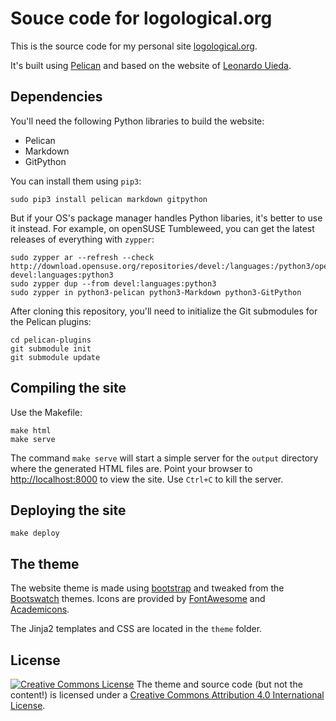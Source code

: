 # Souce code for logological.org

This is the source code for my personal site
[logological.org](https://logological.org/).

It's built using [Pelican](http://getpelican.com/) and based on the
website of
[Leonardo Uieda](https://github.com/leouieda/website-pelican).

## Dependencies

You'll need the following Python libraries to build the website:

* Pelican
* Markdown
* GitPython

You can install them using `pip3`:

    sudo pip3 install pelican markdown gitpython

But if your OS's package manager handles Python libaries, it's better
to use it instead.  For example, on openSUSE Tumbleweed, you can get
the latest releases of everything with `zypper`:

	sudo zypper ar --refresh --check http://download.opensuse.org/repositories/devel:/languages:/python3/openSUSE_Tumbleweed/ devel:languages:python3
	sudo zypper dup --from devel:languages:python3
	sudo zypper in python3-pelican python3-Markdown python3-GitPython

After cloning this repository, you'll need to initialize the Git
submodules for the Pelican plugins:

    cd pelican-plugins
    git submodule init
    git submodule update

## Compiling the site

Use the Makefile:

    make html
    make serve

The command `make serve` will start a simple server for the `output`
directory where the generated HTML files are.  Point your browser to
[http://localhost:8000](http://localhost:8000) to view the site.  Use
`Ctrl+C` to kill the server.

## Deploying the site

    make deploy

## The theme

The website theme is made using [bootstrap](http://getbootstrap.com/)
and tweaked from the [Bootswatch](http://bootswatch.com/) themes.
Icons are provided by [FontAwesome](http://fontawesome.io/) and
[Academicons](http://jpswalsh.github.io/academicons/).

The Jinja2 templates and CSS are located in the `theme` folder.

<!--
## Adding an article/talk/course/software

The papers, talks, courses and software entries are basically blog
posts, each in a different category.  Categories are defined as
folders in `content`.  Each entry gets it's own `.md` file.  The site
theme takes a lot of extra metadata in the post to make the "Info"
section of each entry.

To add a new entry, create the `.md` file in the corresponding category.

## Metadata for entries

### Papers

Required:

    title: Geophysical tutorial: Euler deconvolution of potential-field data
    date: 01-04-2014
    slug: paper-tle-euler-tutorial-2014
    author: Uieda, L., V. C. Oliveira Jr, and V. C. F. Barbosa
    journal: The Leading Edge
    citation: Uieda, L., V. C. Oliveira Jr, and V. C. F. Barbosa (2014), Geophysical tutorial: Euler deconvolution of potential-field data, The Leading Edge, 33(4), 448-450, doi:10.1190/tle33040448.1

Note that `citation` has to be in a single line.

Optional:

    repository: pinga-lab/paper-tle-euler-tutorial
    doi: 10.1190/tle33040448.1
    supplement: 10.6084/m9.figshare.923450
    thumbnail: images/thumb/paper-tle-euler-tutorial-2014.png
    pdf: paper-tle.pdf
    tags: OA, review

The `tags` metadata has special entries: `OA` and `review`.  An entry
with the `OA` tag will be marked as open-acess.  Setting the `review`
tag will mark the entry as under peer-review (unpublished).

The PDF file should be provided in the `content/pdf` folder.

### Talks

Required:

    title: Use of the "shape-of-anomaly" data misfit in 3D inversion by planting anomalous densities
    author: Uieda, L., and V. C. F. Barbosa
    slug: seg2012
    date: 01-11-2012
    type: oral
    event: SEG Annual Meeting

`type` can be either `oral` or `poster`.

Optional:

    tags: expanded
    pdf: seg-2012.pdf
    repository: leouieda/seg2012
    slides: 10.6084/m9.figshare.156864
    poster: 10.6084/m9.figshare.1089987
    doi: 10.1190/segam2012-0383.1
    thumbnail: images/thumb/seg2012.png
    citation: Uieda, L., and V. C. F. Barbosa (2012), Use of the "shape-of-anomaly" data misfit in 3D inversion by planting anomalous densities, SEG Technical Program Expanded Abstracts, pp. 1-6, doi:10.1190/segam2012-0383.1

If `tags` has the word `expanded`, will place an info alert saying
that there is an expanded abstract or short paper available with this
entry.

-->

## License

[![Creative Commons License](https://i.creativecommons.org/l/by/4.0/88x31.png)](http://creativecommons.org/licenses/by/4.0/)
The theme and source code (but not the content!) is licensed under a
[Creative Commons Attribution 4.0 International License](http://creativecommons.org/licenses/by/4.0/).
